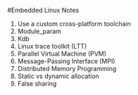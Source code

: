 #Embedded Linux Notes

1. Use a custom cross-platform toolchain
2. Module_param
3. Kdb
4. Linux trace toolkit (LTT)
5. Parallel Virtual Machine (PVM)
6. Message-Passing Interface (MPI)
7. Distributed Memory Programming
8. Static vs dynamic allocation
9. False sharing
